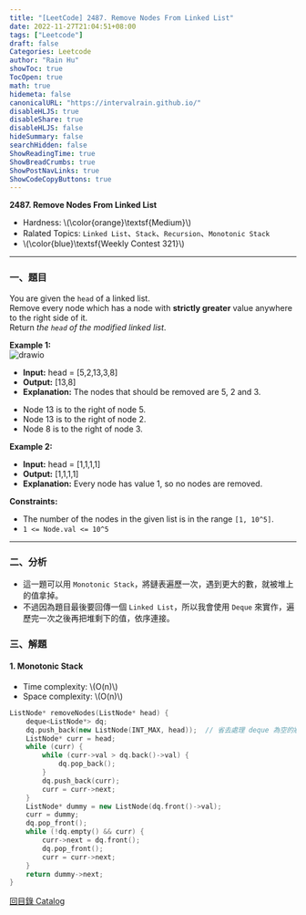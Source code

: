 ```yaml
---
title: "[LeetCode] 2487. Remove Nodes From Linked List"
date: 2022-11-27T21:04:51+08:00
tags: ["Leetcode"]
draft: false
Categories: Leetcode
author: "Rain Hu"
showToc: true
TocOpen: true
math: true
hidemeta: false
canonicalURL: "https://intervalrain.github.io/"
disableHLJS: true
disableShare: true
disableHLJS: false
hideSummary: false
searchHidden: false
ShowReadingTime: true
ShowBreadCrumbs: true
ShowPostNavLinks: true
ShowCodeCopyButtons: true
---
```

**2487. Remove Nodes From Linked List**
+ Hardness: \\(\color{orange}\textsf{Medium}\\)
+ Ralated Topics: `Linked List`、`Stack`、`Recursion`、`Monotonic Stack`
+ \\(\color{blue}\textsf{Weekly Contest 321}\\)
---
### 一、題目
You are given the `head` of a linked list.  
Remove every node which has a node with **strictly greater** value anywhere to the right side of it.  
Return *the `head` of the modified linked list*.

**Example 1:**  
![drawio](https://assets.leetcode.com/uploads/2022/10/02/drawio.png)
+ **Input:** head = [5,2,13,3,8]
+ **Output:** [13,8]
+ **Explanation:** The nodes that should be removed are 5, 2 and 3.  
- Node 13 is to the right of node 5.  
- Node 13 is to the right of node 2.  
- Node 8 is to the right of node 3.  

**Example 2:**
+ **Input:** head = [1,1,1,1]
+ **Output:** [1,1,1,1]
+ **Explanation:** Every node has value 1, so no nodes are removed.

**Constraints:**
+ The number of the nodes in the given list is in the range `[1, 10^5]`.
+ `1 <= Node.val <= 10^5`

---

### 二、分析
+ 這一題可以用 `Monotonic Stack`，將鏈表遍歷一次，遇到更大的數，就被堆上的值拿掉。
+ 不過因為題目最後要回傳一個 `Linked List`，所以我會使用 `Deque` 來實作，遍歷完一次之後再把堆剩下的值，依序連接。

### 三、解題
#### 1. Monotonic Stack
+ Time complexity: \\(O(n)\\)
+ Space complexity: \\(O(n)\\)
```C++
ListNode* removeNodes(ListNode* head) {
    deque<ListNode*> dq;
    dq.push_back(new ListNode(INT_MAX, head));  // 省去處理 deque 為空的狀況
    ListNode* curr = head;
    while (curr) {
        while (curr->val > dq.back()->val) {
            dq.pop_back();
        }
        dq.push_back(curr);
        curr = curr->next;
    }
    ListNode* dummy = new ListNode(dq.front()->val);
    curr = dummy;
    dq.pop_front();
    while (!dq.empty() && curr) {
        curr->next = dq.front();
        dq.pop_front();
        curr = curr->next;
    }
    return dummy->next;
}
```
[回目錄 Catalog](/leetcode)